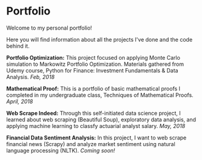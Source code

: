 # Portfolio

Welcome to my personal portfolio!

Here you will find information about all the projects I've done and the code behind it.

**Portfolio Optimization:** This project focused on applying Monte Carlo simulation to Markowitz Portfolio Optimization. Materials gathered from Udemy course, Python for Finance: Investment Fundamentals & Data Analysis. *Feb, 2018*

**Mathematical Proof:** This is a portfolio of basic mathematical proofs I completed in my undergraduate class, Techniques of Mathematical Proofs. *April, 2018*

**Web Scrape Indeed:** Through this self-initiated data science project, I learned about web scraping (Beautiful Soup), exploratory data analysis, and applying machine learning to classfy actuarial analyst salary. *May, 2018*

**Financial Data Sentiment Analysis:** In this project, I want to web scrape financial news (Scrapy) and analyze market sentiment using natural language processing (NLTK). *Coming soon!*

